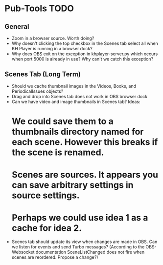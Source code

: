 # Pub-Tools TODO

## General

* Zoom in a browser source. Worth doing?
* Why doesn't clicking the top checkbox in the Scenes tab select all
when KH Player is running in a browser dock?
* Why does OBS exit on the exception in khplayer-server.py which occurs when
port 5000 is already in use? Why can't we catch this exception?

## Scenes Tab (Long Term)

* Should we cache thumbnail images in the Videos, Books, and PeriodicalIssues objects?
* Drag and drop into Scenes tab does not work in OBS browser dock
* Can we have video and image thumbnails in Scenes tab? Ideas:
  # We could save them to a thumbnails directory named for each scene. However this breaks if the scene is renamed.
  # Scenes are sources. It appears you can save arbitrary settings in source settings.
  # Perhaps we could use idea 1 as a cache for idea 2.
* Scenes tab should update its view when changes are made in OBS. Can we listen
  for events and send Turbo messages? (According to the OBS-Websocket documentation
  SceneListChanged does not fire when scenes are reordered. Propose a change?)

